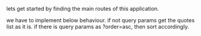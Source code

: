 lets get started by finding the main routes of this application.

<Fragment></Fragment>
<Section></Section>
<div></div>

we have to implement below behaviour.
if not query params get the quotes list as it is.
if there is query params as ?order=asc, then sort accordingly.